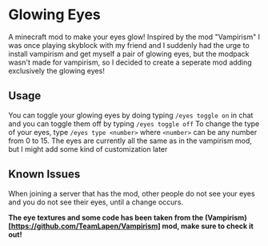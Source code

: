 # Glowing Eyes
A minecraft mod to make your eyes glow! Inspired by the mod "Vampirism"
I was once playing skyblock with my friend and I suddenly had the urge to install vampirism and get myself a pair of glowing eyes, but the modpack wasn't made for vampirism, so I decided to create a seperate mod adding exclusively the glowing eyes!

## Usage
You can toggle your glowing eyes by doing typing `/eyes toggle on` in chat and you can toggle them off by typing `/eyes toggle off`
To change the type of your eyes, type `/eyes type <number>` where `<number>` can be any number from 0 to 15. The eyes are currently all the same as in the vampirism mod, but I might add some kind of customization later

## Known Issues
When joining a server that has the mod, other people do not see your eyes and you do not see their eyes, until a change occurs.

**The eye textures and some code has been taken from the (Vampirism)[https://github.com/TeamLapen/Vampirism] mod, make sure to check it out!**
